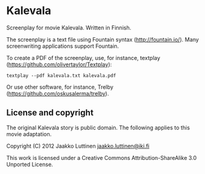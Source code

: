 Kalevala
========

Screenplay for movie Kalevala. Written in Finnish.

The screenplay is a text file using Fountain syntax (http://fountain.io/). Many screenwriting applications support Fountain.

To create a PDF of the screenplay, use, for instance, textplay (https://github.com/olivertaylor/Textplay):

    textplay --pdf kalevala.txt kalevala.pdf

Or use other software, for instance, Trelby (https://github.com/oskusalerma/trelby).
    
License and copyright
---------------------

The original Kalevala story is public domain. The following applies to this movie adaptation.

Copyright (C) 2012 Jaakko Luttinen <jaakko.luttinen@iki.fi>

This work is licensed under a Creative Commons Attribution-ShareAlike 3.0 Unported License.
